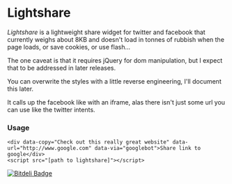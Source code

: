 Lightshare
======================================================================

_Lightshare_ is a lightweight share widget for twitter and facebook
that currently weighs about 8KB and doesn't load in tonnes of rubbish
when the page loads, or save cookies, or use flash...

The one caveat is that it requires jQuery for dom manipulation, but I
expect that to be addressed in later releases.

You can overwrite the styles with a little reverse engineering, I'll
document this later.

It calls up the facebook like with an iframe, alas there isn't just
some url you can use like the twitter intents.

### Usage
    <div data-copy="Check out this really great website" data-url="http://www.google.com" data-via="googlebot">Share link to google</div>
    <script src="[path to lightshare]"></script>


[![Bitdeli Badge](https://d2weczhvl823v0.cloudfront.net/fabricekabongo/lightshare/trend.png)](https://bitdeli.com/free "Bitdeli Badge")

